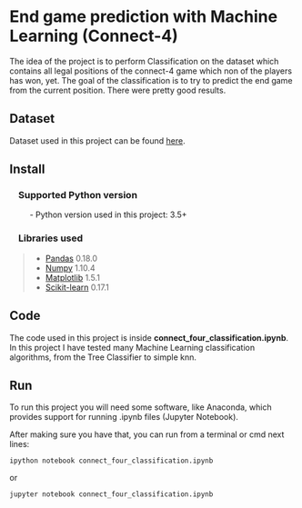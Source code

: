 # End game prediction with Machine Learning (Connect-4)

The idea of the project is to perform Classification on the dataset which contains all legal positions of the connect-4 game which non of the players has won, yet. The goal of the classification is to try to predict the end game from the current position. There were pretty good results.

## Dataset

Dataset used in this project can be found [here]( https://archive.ics.uci.edu/ml/datasets/Connect-4).

## Install

### &nbsp;&nbsp;&nbsp; Supported Python version
&nbsp;&nbsp;&nbsp;&nbsp;&nbsp;&nbsp;&nbsp;&nbsp;&nbsp;- Python version used in this project: 3.5+

### &nbsp;&nbsp;&nbsp; Libraries used

> *  [Pandas](http://pandas.pydata.org) 0.18.0
> *  [Numpy](http://www.numpy.org) 1.10.4
> *  [Matplotlib](https://matplotlib.org) 1.5.1
> *  [Scikit-learn](http://scikit-learn.org/stable/) 0.17.1

## Code

The code used in this project is inside **connect_four_classification.ipynb**. In this project I have tested many Machine Learning classification algorithms, from the Tree Classifier to simple knn.

## Run

To run this project you will need some software, like Anaconda, which provides support for running .ipynb files (Jupyter Notebook).

After making sure you have that, you can run from a terminal or cmd next lines:

`ipython notebook connect_four_classification.ipynb`

or

`jupyter notebook connect_four_classification.ipynb`





